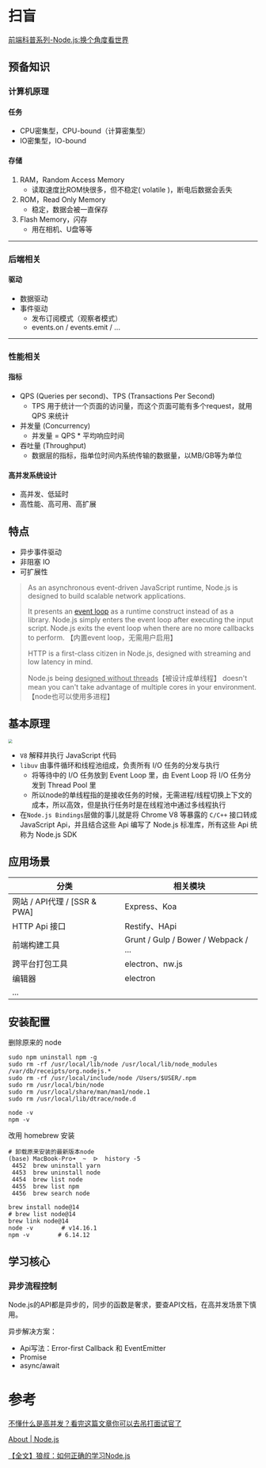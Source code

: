 # 扫盲

[前端科普系列-Node.js:换个角度看世界](https://zhuanlan.zhihu.com/p/91844181)

## 预备知识

### 计算机原理

#### 任务

- CPU密集型，CPU-bound（计算密集型）
- IO密集型，IO-bound

#### 存储

1. RAM，Random Access Memory
   - 读取速度比ROM快很多，但不稳定( volatile )，断电后数据会丢失
2. ROM，Read Only Memory
   - 稳定，数据会被一直保存
3. Flash Memory，闪存
   - 用在相机、U盘等等

---

### 后端相关

#### 驱动

- 数据驱动
- 事件驱动
  - 发布订阅模式（观察者模式）
  - events.on / events.emit / ...

---

### 性能相关

#### 指标

- QPS (Queries per second)、TPS (Transactions Per Second)
  - TPS 用于统计一个页面的访问量，而这个页面可能有多个request，就用 QPS 来统计
- 并发量 (Concurrency)
  - 并发量 = QPS * 平均响应时间
- 吞吐量 (Throughput)
  - 数据层的指标，指单位时间内系统传输的数据量，以MB/GB等为单位

#### 高并发系统设计

- 高并发、低延时
- 高性能、高可用、高扩展

## 特点

- 异步事件驱动
- 非阻塞 IO
- 可扩展性

> As an asynchronous event-driven JavaScript runtime, Node.js is designed to build scalable network applications. 
> 
>  It presents an [event loop](https://nodejs.org/en/docs/guides/event-loop-timers-and-nexttick/) as a runtime construct instead of as a library. Node.js simply enters the event loop after executing the input script. Node.js exits the event loop when there are no more callbacks to perform. 【内置event loop，无需用户启用】
> 
> HTTP is a first-class citizen in Node.js, designed with streaming and low latency in mind.
> 
> Node.js being <u>designed without threads</u>【被设计成单线程】 doesn't mean you can't take advantage of multiple cores in your environment.【node也可以使用多进程】

## 基本原理

<img src="https://image-static.segmentfault.com/234/648/2346487390-5ab46904a01be_fix732" style="zoom:50%;" />

- `V8` 解释并执行 JavaScript 代码
- `libuv` 由事件循环和线程池组成，负责所有 I/O 任务的分发与执行
  - 将等待中的 I/O 任务放到 Event Loop 里，由 Event Loop 将 I/O 任务分发到 Thread Pool 里
  - 所以node的单线程指的是接收任务的时候，无需进程/线程切换上下文的成本，所以高效，但是执行任务时是在线程池中通过多线程执行
- 在`Node.js Bindings`层做的事儿就是将 Chrome V8 等暴露的 `C/C++` 接口转成JavaScript Api，并且结合这些 Api 编写了 Node.js 标准库，所有这些 Api 统称为 Node.js SDK

## 应用场景

| 分类                       | 相关模块                                 |
| ------------------------ | ------------------------------------ |
| 网站 / API代理 / [SSR & PWA] | Express、Koa                          |
| HTTP Api 接口              | Restify、HApi                         |
| 前端构建工具                   | Grunt / Gulp / Bower / Webpack / ... |
| 跨平台打包工具                  | electron、nw.js                       |
| 编辑器                      | electron                             |
| ...                      |                                      |

## 安装配置

删除原来的 node

```shell
sudo npm uninstall npm -g
sudo rm -rf /usr/local/lib/node /usr/local/lib/node_modules /var/db/receipts/org.nodejs.*
sudo rm -rf /usr/local/include/node /Users/$USER/.npm
sudo rm /usr/local/bin/node
sudo rm /usr/local/share/man/man1/node.1
sudo rm /usr/local/lib/dtrace/node.d
```

```shell
node -v
npm -v
```

改用 homebrew 安装

```shell
# 卸载原来安装的最新版本node
(base) MacBook-Pro➜  ~  ᐅ  history -5
 4452  brew uninstall yarn
 4453  brew uninstall node
 4454  brew list node
 4455  brew list npm
 4456  brew search node
```

```shell
brew install node@14
# brew list node@14
brew link node@14
node -v        # v14.16.1
npm -v        # 6.14.12
```

## 学习核心

### 异步流程控制

Node.js的API都是异步的，同步的函数是奢求，要查API文档，在高并发场景下慎用。

异步解决方案：

- Api写法：Error-first Callback 和 EventEmitter 
- Promise 
- async/await

# 参考

[不懂什么是高并发？看完这篇文章你可以去吊打面试官了](https://xie.infoq.cn/article/20c3ad1736d027615b12d6b20)

[About | Node.js](https://nodejs.org/en/about/)

[【全文】狼叔：如何正确的学习Node.js](https://segmentfault.com/a/1190000013933520)
